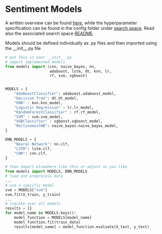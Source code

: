 # Sentiment Models
A written overview can be found [here](./MODELS.md), while the hyperparameter specification can be found in the config folder under [search space](../config/model_config/search_space.json). Read also the associated search space [README](../config/model_config/README.md).

Models should be defined individually as .py files and then imported using the \_\_init__.py file

```python
# put this in your __init__.py
# import implemented models
from models import (cnn, naive_bayes, nn,
                    adaboost, lstm, dt, knn, lr,
                    rf, svm, xgboost)


MODELS = {
    "AdaBoostClassifier": adaboost.adaboost_model,
    "Decision Tree": dt.dt_model,
    "KNN" : knn.knn_model,
    "Logistic Regression" : lr.lr_model,
    "RandomForestClassifier" : rf.rf_model,
    "SVM" : svm.svm_model,
    "XGBClassifier" : xgboost.xgboost_model,
    "MultinomialNB": naive_bayes.naive_bayes_model,
}

DNN_MODELS = {
    "Neural Network": nn.clf,
    "LSTM": lstm.clf,
    "CNN": cnn.clf,
}
```
```python
# then import elsewhere like this or adjust as you like
from models import MODELS, DNN_MODELS
# load and preprocess data
...
# use a specific model
svm = MODELS["svm"]
svm.fit(X_train, y_train)
...
# iterate over all models
results = {}
for model_name in MODELS.keys():
    model_function = MODELS[model_name]
    model_function.fit(train_data)
    results[model_name] = model_function.evaluate(X_test, y_test)
```